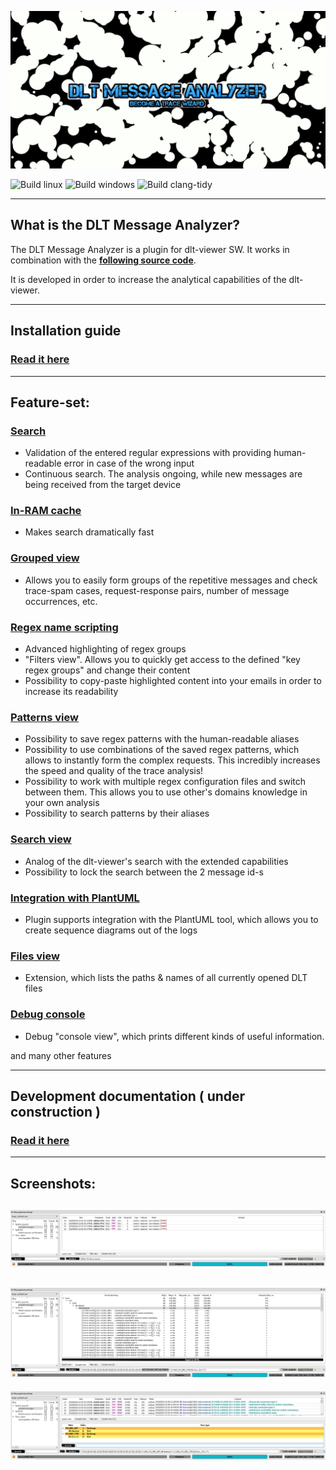 ![DLT Message Analyzer logo](./md/DLTMessageAnalyzer_logo.png)

![Build linux](https://github.com/svlad-90/DLT-Message-Analyzer/workflows/Build%20linux/badge.svg)
![Build windows](https://github.com/svlad-90/DLT-Message-Analyzer/workflows/Build%20windows/badge.svg)
![Build clang-tidy](https://github.com/svlad-90/DLT-Message-Analyzer/workflows/Build%20clang-tidy/badge.svg)

----

## What is the DLT Message Analyzer?

The DLT Message Analyzer is a plugin for dlt-viewer SW. It works in combination with the **[following source code](https://github.com/GENIVI/dlt-viewer)**.

It is developed in order to increase the analytical capabilities of the dlt-viewer.

----

## Installation guide

### [Read it here](./md/installation_guide/installation_guide.md)

----

## Feature-set:

### [Search](./md/search/search.md)

- Validation of the entered regular expressions with providing human-readable error in case of the wrong input
- Continuous search. The analysis ongoing, while new messages are being received from the target device 

### [In-RAM cache](./md/in_ram_cache/in_ram_cache.md)

- Makes search dramatically fast

### [Grouped view](./md/grouped_view/grouped_view.md)

- Allows you to easily form groups of the repetitive messages and check trace-spam cases, request-response pairs, number of message occurrences, etc.

### [Regex name scripting](./md/regex_name_scripting/regex_name_scripting.md)

- Advanced highlighting of regex groups
- "Filters view". Allows you to quickly get access to the defined "key regex groups" and change their content
- Possibility to copy-paste highlighted content into your emails in order to increase its readability

### [Patterns view](./md/patterns_view/patterns_view.md)

- Possibility to save regex patterns with the human-readable aliases
- Possibility to use combinations of the saved regex patterns, which allows to instantly form the complex requests. This incredibly increases the speed and quality of the trace analysis!
- Possibility to work with multiple regex configuration files and switch between them. This allows you to use other's domains knowledge in your own analysis
- Possibility to search patterns by their aliases

### [Search view](./md/search_view/search_view.md)

- Analog of the dlt-viewer's search with the extended capabilities
- Possibility to lock the search between the 2 message id-s

### [Integration with PlantUML](./md/plant_uml/plant_uml.md)

- Plugin supports integration with the PlantUML tool, which allows you to create sequence diagrams out of the logs

### [Files view](./md/files_view/files_view.md)

- Extension, which lists the paths & names of all currently opened DLT files

### [Debug console](./md/debug_console/debug_console.md)

- Debug "console view", which prints different kinds of useful information.

and many other features

----

## Development documentation ( under construction )

### [Read it here](./md/dev_docs/dev_docs.md)

----

## Screenshots:

![Screenshot of DLT Message Analyzer plugin - Search view](./md/DLTMessageAnalyzer_screenshot_SearchView.png)
----
![Screenshot of DLT Message Analyzer plugin - Grouped view](./md/DLTMessageAnalyzer_screenshot_GroupedView.png)
----
![Screenshot of DLT Message Analyzer plugin - Filters view](./md/DLTMessageAnalyzer_screenshot_FilterView.png)
